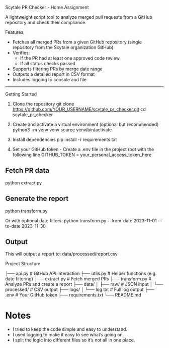 Scytale PR Checker - Home Assignment

A lightweight script tool to analyze merged pull requests from a GitHub repository and check their compliance.

Features:

- Fetches all merged PRs from a given GitHub repository (single repository from the Scytale organization GitHub)
- Verifies:
  * If the PR had at least one approved code review
  * If all status checks passed
- Supports filtering PRs by merge date range
- Outputs a detailed report in CSV format
- Includes logging to console and file

---
Getting Started

1. Clone the repository
    git clone https://github.com/YOUR_USERNAME/scytale_pr_checker.git
    cd scytale_pr_checker

2. Create and activate a virtual environment (optional but recommended)
    python3 -m venv venv
    source venv/bin/activate

3. Install dependencies
    pip install -r requirements.txt

4. Set your GitHub token - Create a .env file in the project root with the following line 
    GITHUB_TOKEN = your_personal_access_token_here

Fetch PR data
--------------
python extract.py

Generate the report
-------------------
python transform.py

Or with optional date filters:
python transform.py --from-date 2023-11-01 --to-date 2023-11-30

Output
------
This will output a report to:
data/processed/report.csv


 Project Structure

├── api.py                 # GitHub API interaction
├── utils.py               # Helper functions (e.g. date filtering)
├── extract.py             # Fetch merged PRs
├── transform.py           # Analyze PRs and create a report
├── data/
│   ├── raw/               # JSON input
│   └── processed/         # CSV output
├── logs/
│   └── log.txt            # Full log output
├── .env                   # Your GitHub token
├── requirements.txt
└── README.md


# Notes
- I tried to keep the code simple and easy to understand.
- I used logging to make it easy to see what’s going on.
- I split the logic into different files so it’s not all in one place.

